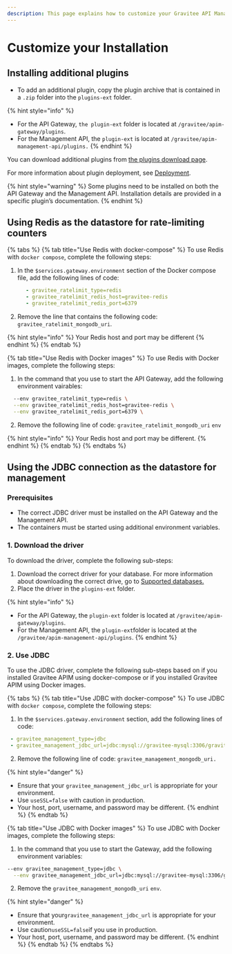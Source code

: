 ```yaml
---
description: This page explains how to customize your Gravitee API Management on Docker
---
```


# Customize your Installation

## Installing additional plugins

* To add an additional plugin, copy the plugin archive that is contained in a `.zip` folder into the `plugins-ext` folder.&#x20;

{% hint style="info" %}
- For the API Gateway, `the plugin-ext` folder is located at `/gravitee/apim-gateway/plugins`.
- For the Management API, the `plugin-ext` is located at `/gravitee/apim-management-api/plugins.`&#x20;
{% endhint %}

You can download additional plugins from [the plugins download page](https://download.gravitee.io/#graviteeio-apim/plugins/).&#x20;

For more information about plugin deployment, see [Deployment](../../getting-started/plugins/#deployment).

{% hint style="warning" %}
Some plugins need to be installed on both the API Gateway and the Management API. Installation details are provided in a specific plugin’s documentation.
{% endhint %}

## Using Redis as the datastore for rate-limiting counters

{% tabs %}
{% tab title="Use Redis with docker-compose" %}
To use Redis with `docker compose`, complete the following steps:

1. In the `$services.gateway.environment` section of the Docker compose file, add the following lines of code:

```yaml
      - gravitee_ratelimit_type=redis
      - gravitee_ratelimit_redis_host=gravitee-redis
      - gravitee_ratelimit_redis_port=6379
```

2. Remove the line that contains the following code: `gravitee_ratelimit_mongodb_uri`.

{% hint style="info" %}
Your Redis host and port may be different
{% endhint %}
{% endtab %}

{% tab title="Use Redis with Docker images" %}
To use Redis with Docker images, complete the following steps:&#x20;

1. In the command that you use to start the API Gateway, add the following environment vairables:

```bash
  --env gravitee_ratelimit_type=redis \
  --env gravitee_ratelimit_redis_host=gravitee-redis \
  --env gravitee_ratelimit_redis_port=6379 \
```

2. Remove the following line of code: `gravitee_ratelimit_mongodb_uri` `env`

{% hint style="info" %}
Your Redis host and port may be different.
{% endhint %}
{% endtab %}
{% endtabs %}

## Using the JDBC connection as the datastore for management

### Prerequisites

* The correct JDBC driver must be installed on the API Gateway and the Management API.
* The containers must be started using additional environment variables.

### 1. Download the driver

To download the driver, complete the following sub-steps:

1. Download the correct driver for your database. For more information about downloading the correct drive,  go to [Supported databases.](../../configure-apim/repositories/#supported-databases)
2. Place the driver in the `plugins-ext` folder.&#x20;

{% hint style="info" %}
* For the API Gateway, the `plugin-ext` folder is located at `/gravitee/apim-gateway/plugins`.&#x20;
* For the Management API, the `plugin-ext`folder is located at the `/gravitee/apim-management-api/plugins`.
{% endhint %}

### 2. Use JDBC

To use the JDBC driver, complete the following sub-steps based on if you installed Gravitee APIM using docker-compose or if you installed Gravitee APIM using Docker images.

{% tabs %}
{% tab title="Use JDBC with docker-compose" %}
To use JDBC with `docker compose`, complete the following steps:

1. In the `$services.gateway.environment` section, add the following lines of code:

```yaml
 - gravitee_management_type=jdbc
 - gravitee_management_jdbc_url=jdbc:mysql://gravitee-mysql:3306/gravitee?useSSL=false&user=mysql_users&password=mysql_password
```

2. Remove the following line of code: `gravitee_management_mongodb_uri.`

{% hint style="danger" %}
* Ensure that your `gravitee_management_jdbc_url` is appropriate for your environment.&#x20;
* Use `useSSL=false` with caution in production.
* Your host, port, username, and password may be different.
{% endhint %}
{% endtab %}

{% tab title="Use JDBC with Docker images" %}
To use JDBC with Docker images, complete the following steps:&#x20;

1. In the command that you use to start the Gateway, add the following environment variables:&#x20;

```bash
--env gravitee_management_type=jdbc \
  --env gravitee_management_jdbc_url=jdbc:mysql://gravitee-mysql:3306/gravitee?useSSL=false&user=mysql_users&password=mysql_password \
```

2. Remove the `gravitee_management_mongodb_uri` `env`.

{% hint style="danger" %}
* Ensure that your`gravitee_management_jdbc_url` is appropriate for your environment.&#x20;
* Use caution`useSSL=false`if you use in production.
* Your host, port, username, and password may be different.
{% endhint %}
{% endtab %}
{% endtabs %}
